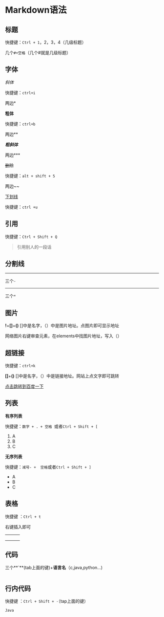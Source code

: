 # Markdown语法

## 标题

快捷键：`Ctrl + 1`，2，3，4（几级标题）

几个`#+空格`（几个#就是几级标题）



## 字体

*斜体*

快捷键：`ctrl+i`

两边*



**粗体**

快捷键：`ctrl+b`

两边**



***粗斜体***     

两边***



~~删除~~ 

快捷键：`alt + shift + 5`       

两边~~

<u>下划线</u>

快捷键：`ctrl +u`



## 引用

快捷键：`Ctrl + Shift + Q`

> 引用别人的一段话               





## 分割线

---

三个`-`

***

三个`*`



## 图片        

**!**+**[]**+**()**  []中是名字，（）中是图片地址。点图片即可显示地址

网络图片右键审查元素，在elements中找图片地址，写入（）



## 超链接

快捷键：`ctrl+k`

**[]**+**()**  []中是名字，（）中是链接地址。网站上点文字即可跳转

[点击跳转到百度一下](www.baidu.com)



## 列表

**有序列表**

快捷键：`数字 + . + 空格 `或者`Ctrl + Shift + [`

1. A
2. B
3. C      

**无序列表**

快捷键：`减号- +  空格`或者`Ctrl + Shift + ]`

- A
- B
- C     



## 表格

快捷键 ：`Ctrl + t`

右键插入即可

|      |      |      |
| ---- | ---- | ---- |
|      |      |      |
|      |      |      |
|      |      |      |





## 代码

三个**`**(tab上面的键)+**语言名**（c,java,python...)

```java

```



## 行内代码

快捷键 ：`Ctrl + Shift + ·`（tap上面的键）

`Java`